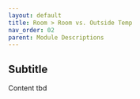 ```yaml
---
layout: default
title: Room > Room vs. Outside Temp
nav_order: 02
parent: Module Descriptions
---
```


## Subtitle
Content tbd